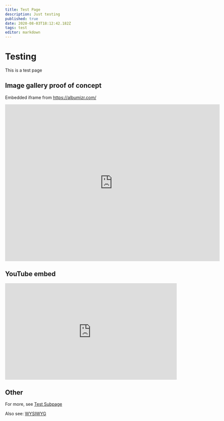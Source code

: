 ```yaml
---
title: Test Page
description: Just testing
published: true
date: 2020-08-03T18:12:42.182Z
tags: test
editor: markdown
---
```


# Testing
This is a test page

## Image gallery proof of concept

Embedded iframe from https://albumizr.com/
<iframe src="https://albumizr.com/a/9KpR" scrolling="no" frameborder="0" allowfullscreen width="700" height="512"></iframe>

## YouTube embed
<iframe width="560" height="315" src="https://www.youtube.com/embed/NkRkuI0ZgX0" frameborder="0" allow="accelerometer; autoplay; encrypted-media; gyroscope; picture-in-picture" allowfullscreen></iframe>

## Other

For more, see [Test Subpage](/test-page/test-subpage)

Also see: [WYSIWYG](/test-page/wysiwyg)